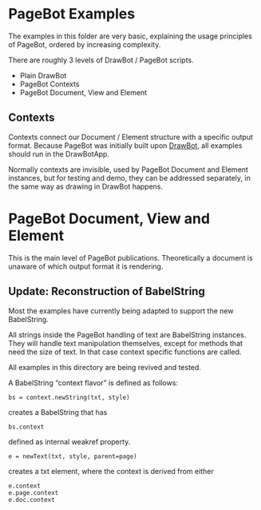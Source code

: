 # PageBot Examples

The examples in this folder are very basic, explaining the usage principles of PageBot, ordered by increasing complexity.

There are roughly 3 levels of DrawBot / PageBot scripts. 

* Plain DrawBot
* PageBot Contexts
* PageBot Document, View and Element


## Contexts
 
Contexts connect our Document / Element structure with a specific output format. Because PageBot was initially built upon [DrawBot](http://drawbot.com), all examples should run in the DrawBotApp. 

Normally contexts are invisible, used by PageBot Document and Element instances, but for testing and demo, they can be addressed separately, in the same way as drawing in DrawBot happens.

# PageBot Document, View and Element

This is the main level of PageBot publications. Theoretically a document is unaware of which output 
format it is rendering.

## Update: Reconstruction of BabelString

Most the examples have currently being adapted to support the new BabelString. 

All strings inside the PageBot handling of text are BabelString instances. They will handle text manipulation themselves, except for methods that need the size of text. In that case context specific functions are called.

All examples in this directory are being revived and tested.

A BabelString “context flavor” is defined as follows:

~~~
bs = context.newString(txt, style)
~~~
creates a BabelString that has
~~~
bs.context 
~~~
defined as internal weakref property.

~~~
e = newText(txt, style, parent=page)
~~~
creates a txt element, where the context is derived from either

~~~
e.context
e.page.context
e.doc.context
~~~
